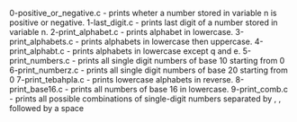 0-positive_or_negative.c - prints wheter a number stored in variable n is positive or negative.
1-last_digit.c - prints last digit of a number stored in variable n.
2-print_alphabet.c - prints alphabet in lowercase.
3-print_alphabets.c - prints alphabets in lowercase then uppercase.
4-print_alphabt.c - prints alphabets in lowercase except q and e.
5-print_numbers.c - prints all single digit numbers of base 10 starting from 0
6-print_numberz.c - prints all single digit numbers of base 20 starting from 0
7-print_tebahpla.c - prints lowercase alphabets in reverse.
8-print_base16.c - prints all numbers of base 16 in lowercase.
9-print_comb.c - prints all possible combinations of single-digit numbers separated by , , followed by a space

